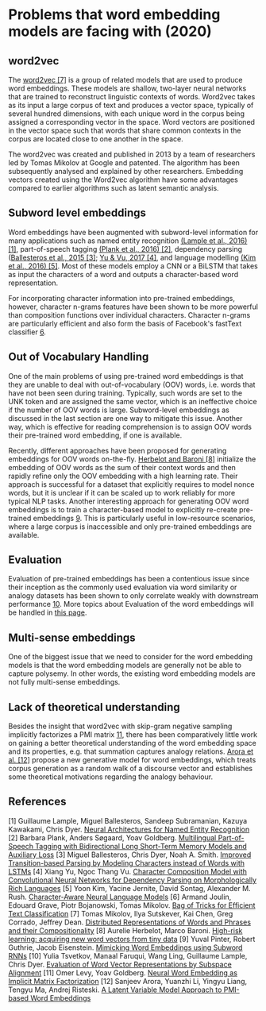# Problems that word embedding models are facing with (2020)

## word2vec

The [word2vec [7]](https://arxiv.org/abs/1310.4546) is a group of related models that are used to produce word embeddings. These models are shallow, two-layer neural networks that are trained to reconstruct linguistic contexts of words. Word2vec takes as its input a large corpus of text and produces a vector space, typically of several hundred dimensions, with each unique word in the corpus being assigned a corresponding vector in the space. Word vectors are positioned in the vector space such that words that share common contexts in the corpus are located close to one another in the space.

The word2vec was created and published in 2013 by a team of researchers led by Tomas Mikolov at Google and patented. The algorithm has been subsequently analysed and explained by other researchers. Embedding vectors created using the Word2vec algorithm have some advantages compared to earlier algorithms such as latent semantic analysis.

## Subword level embeddings

Word embeddings have been augmented with subword-level information for many applications such as named entity recognition [(Lample et al., 2016) [1]](https://arxiv.org/abs/1603.01360), part-of-speech tagging [(Plank et al., 2016) [2]](https://arxiv.org/abs/1604.05529), dependency parsing ([Ballesteros et al., 2015 [3]](https://www.aclweb.org/anthology/D15-1041/); [Yu & Vu, 2017 [4]](https://arxiv.org/abs/1705.10814), and language modelling [(Kim et al., 2016) [5]](https://arxiv.org/abs/1508.06615). Most of these models employ a CNN or a BiLSTM that takes as input the characters of a word and outputs a character-based word representation.

For incorporating character information into pre-trained embeddings, however, character n-grams features have been shown to be more powerful than composition functions over individual characters. Character n-grams are particularly efficient and also form the basis of Facebook's fastText classifier [6](https://arxiv.org/abs/1607.01759).

## Out of Vocabulary Handling

One of the main problems of using pre-trained word embeddings is that they are unable to deal with out-of-vocabulary (OOV) words, i.e. words that have not been seen during training. Typically, such words are set to the UNK token and are assigned the same vector, which is an ineffective choice if the number of OOV words is large. Subword-level embeddings as discussed in the last section are one way to mitigate this issue. Another way, which is effective for reading comprehension is to assign OOV words their pre-trained word embedding, if one is available.

Recently, different approaches have been proposed for generating embeddings for OOV words on-the-fly. [Herbelot and Baroni [8]](https://arxiv.org/abs/1707.06556) initialize the embedding of OOV words as the sum of their context words and then rapidly refine only the OOV embedding with a high learning rate. Their approach is successful for a dataset that explicitly requires to model nonce words, but it is unclear if it can be scaled up to work reliably for more typical NLP tasks. Another interesting approach for generating OOV word embeddings is to train a character-based model to explicitly re-create pre-trained embeddings [9](https://arxiv.org/abs/1707.06961). This is particularly useful in low-resource scenarios, where a large corpus is inaccessible and only pre-trained embeddings are available.

## Evaluation

Evaluation of pre-trained embeddings has been a contentious issue since their inception as the commonly used evaluation via word similarity or analogy datasets has been shown to only correlate weakly with downstream performance [10](https://www.aclweb.org/anthology/D15-1243.pdf). More topics about Evaluation of the word embeddings will be handled in [this page](../EvaluationForWordEmbedding/README.md).

## Multi-sense embeddings

One of the biggest issue that we need to consider for the word embedding models is that the word embedding models are generally not be able to capture polysemy. In other words, the existing word embedding models are not fully multi-sense embeddings.

## Lack of theoretical understanding

Besides the insight that word2vec with skip-gram negative sampling implicitly factorizes a PMI matrix [11](http://papers.nips.cc/paper/5477-neural-word-embedding-as-implicit-matrix-factorization), there has been comparatively little work on gaining a better theoretical understanding of the word embedding space and its properties, e.g. that summation captures analogy relations. [Arora et al. [12]](https://arxiv.org/abs/1502.03520) propose a new generative model for word embeddings, which treats corpus generation as a random walk of a discourse vector and establishes some theoretical motivations regarding the analogy behaviour.

## References

[1] Guillaume Lample, Miguel Ballesteros, Sandeep Subramanian, Kazuya Kawakami, Chris Dyer. [Neural Architectures for Named Entity Recognition](https://arxiv.org/abs/1603.01360)
[2] Barbara Plank, Anders Søgaard, Yoav Goldberg. [Multilingual Part-of-Speech Tagging with Bidirectional Long Short-Term Memory Models and Auxiliary Loss](https://arxiv.org/abs/1604.05529)
[3] Miguel Ballesteros, Chris Dyer, Noah A. Smith. [Improved Transition-based Parsing by Modeling Characters instead of Words with LSTMs](https://www.aclweb.org/anthology/D15-1041/)
[4] Xiang Yu, Ngoc Thang Vu. [Character Composition Model with Convolutional Neural Networks for Dependency Parsing on Morphologically Rich Languages](https://arxiv.org/abs/1705.10814)
[5] Yoon Kim, Yacine Jernite, David Sontag, Alexander M. Rush. [Character-Aware Neural Language Models](https://arxiv.org/abs/1508.06615)
[6] Armand Joulin, Edouard Grave, Piotr Bojanowski, Tomas Mikolov. [Bag of Tricks for Efficient Text Classification](https://arxiv.org/abs/1607.01759)
[7] Tomas Mikolov, Ilya Sutskever, Kai Chen, Greg Corrado, Jeffrey Dean. [Distributed Representations of Words and Phrases and their Compositionality](https://arxiv.org/abs/1310.4546)
[8] Aurelie Herbelot, Marco Baroni. [High-risk learning: acquiring new word vectors from tiny data](https://arxiv.org/abs/1707.06556)
[9] Yuval Pinter, Robert Guthrie, Jacob Eisenstein. [Mimicking Word Embeddings using Subword RNNs](https://arxiv.org/abs/1707.06961)
[10] Yulia Tsvetkov, Manaal Faruqui, Wang Ling, Guillaume Lample, Chris Dyer. [Evaluation of Word Vector Representations by Subspace Alignment](https://www.aclweb.org/anthology/D15-1243.pdf)
[11] Omer Levy, Yoav Goldberg. [Neural Word Embedding as Implicit Matrix Factorization](http://papers.nips.cc/paper/5477-neural-word-embedding-as-implicit-matrix-factorization)
[12] Sanjeev Arora, Yuanzhi Li, Yingyu Liang, Tengyu Ma, Andrej Risteski. [A Latent Variable Model Approach to PMI-based Word Embeddings](https://arxiv.org/abs/1502.03520)
